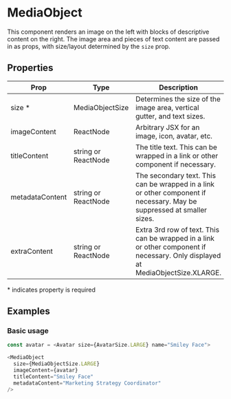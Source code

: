 # MediaObject

This component renders an image on the left with blocks of descriptive content on the right. The image area and pieces of text content are passed in as props, with size/layout determined by the `size` prop.

## Properties

| Prop | Type | Description |
| ---- | ---- | ----------- |
| size * | MediaObjectSize | Determines the size of the image area, vertical gutter, and text sizes. |
| imageContent | ReactNode | Arbitrary JSX for an image, icon, avatar, etc. |
| titleContent | string or ReactNode | The title text. This can be wrapped in a link or other component if necessary. |
| metadataContent | string or ReactNode | The secondary text. This can be wrapped in a link or other component if necessary. May be suppressed at smaller sizes. |
| extraContent | string or ReactNode | Extra 3rd row of text. This can be wrapped in a link or other component if necessary. Only displayed at MediaObjectSize.XLARGE. |

\* indicates property is required

## Examples

### Basic usage

```js
const avatar = <Avatar size={AvatarSize.LARGE} name="Smiley Face">

<MediaObject
  size={MediaObjectSize.LARGE}
  imageContent={avatar}
  titleContent="Smiley Face"
  metadataContent="Marketing Strategy Coordinator"
/>
```
